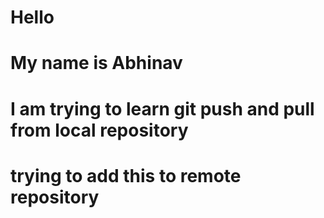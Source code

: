 # Hello
# My name is Abhinav
# I am trying to learn git push and pull from local repository
# trying to add this to remote repository
